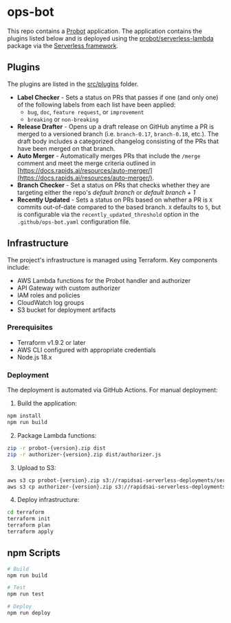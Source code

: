 # ops-bot

This repo contains a [Probot](https://github.com/probot/probot) application. The application contains the plugins listed below and is deployed using the [probot/serverless-lambda](https://github.com/probot/serverless-lambda) package via the [Serverless framework](https://www.serverless.com/).

## Plugins

The plugins are listed in the [src/plugins](./src/plugins) folder.

- **Label Checker** - Sets a status on PRs that passes if one (and only one) of the following labels from each list have been applied:
  - `bug`, `doc`, `feature request`, or `improvement`
  - `breaking` or `non-breaking`
- **Release Drafter** - Opens up a draft release on GitHub anytime a PR is merged to a versioned branch (i.e. `branch-0.17`, `branch-0.18`, etc.). The draft body includes a categorized changelog consisting of the PRs that have been merged on that branch.
- **Auto Merger** - Automatically merges PRs that include the `/merge` comment and meet the merge criteria outlined in [https://docs.rapids.ai/resources/auto-merger/](https://docs.rapids.ai/resources/auto-merger/).
- **Branch Checker** - Set a status on PRs that checks whether they are targeting either the repo's _default branch_ or _default branch + 1_
- **Recently Updated** - Sets a status on PRs based on whether a PR is `X` commits out-of-date compared to the based branch. `X` defaults to `5`, but is configurable via the `recently_updated_threshold` option in the `.github/ops-bot.yaml` configuration file.

## Infrastructure

The project's infrastructure is managed using Terraform. Key components include:

- AWS Lambda functions for the Probot handler and authorizer
- API Gateway with custom authorizer
- IAM roles and policies
- CloudWatch log groups
- S3 bucket for deployment artifacts

### Prerequisites

- Terraform v1.9.2 or later
- AWS CLI configured with appropriate credentials
- Node.js 18.x

### Deployment

The deployment is automated via GitHub Actions. For manual deployment:

1. Build the application:
```bash
npm install
npm run build
```
2. Package Lambda functions:
```bash
zip -r probot-{version}.zip dist
zip -r authorizer-{version}.zip dist/authorizer.js
```
3. Upload to S3:
```bash
aws s3 cp probot-{version}.zip s3://rapidsai-serverless-deployments/serverless/ops-bot/prod/
aws s3 cp authorizer-{version}.zip s3://rapidsai-serverless-deployments/serverless/ops-bot/prod/
```
4. Deploy infrastructure:
```bash
cd terraform
terraform init
terraform plan
terraform apply
```

## npm Scripts

```sh
# Build
npm run build

# Test
npm run test

# Deploy
npm run deploy
```
